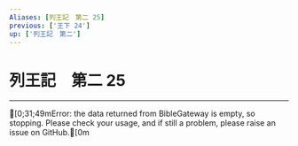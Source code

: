 ```yaml
---
Aliases: [列王記　第二 25]
previous: ['王下 24']
up: ['列王記　第二']
---
```

# 列王記　第二 25

***
[0;31;49mError: the data returned from BibleGateway is empty, so stopping. Please check your usage, and if still a problem, please raise an issue on GitHub.[0m
